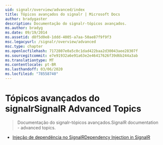 ```yaml
---
uid: signalr/overview/advanced/index
title: Tópicos avançados do signalr | Microsoft Docs
author: bradygaster
description: Documentação do signalr-tópicos avançados.
ms.author: bradyg
ms.date: 09/19/2014
ms.assetid: d8f5d0e8-1ddd-4005-a7aa-50ae87f9f9f3
msc.legacyurl: /signalr/overview/advanced
msc.type: chapter
ms.openlocfilehash: 7172807e0a5c0c1dad422baa2d30043aee28307f
ms.sourcegitcommit: e7e91932a6e91a63e2e46417626f39d6b244a3ab
ms.translationtype: MT
ms.contentlocale: pt-BR
ms.lasthandoff: 03/06/2020
ms.locfileid: "78558740"
---
```

# <a name="signalr-advanced-topics"></a><span data-ttu-id="9ccb7-103">Tópicos avançados do signalr</span><span class="sxs-lookup"><span data-stu-id="9ccb7-103">SignalR Advanced Topics</span></span>

> <span data-ttu-id="9ccb7-104">Documentação do signalr-tópicos avançados.</span><span class="sxs-lookup"><span data-stu-id="9ccb7-104">SignalR documentation - advanced topics.</span></span>

- [<span data-ttu-id="9ccb7-105">Injeção de dependência no SignalR</span><span class="sxs-lookup"><span data-stu-id="9ccb7-105">Dependency Injection in SignalR</span></span>](dependency-injection.md)
